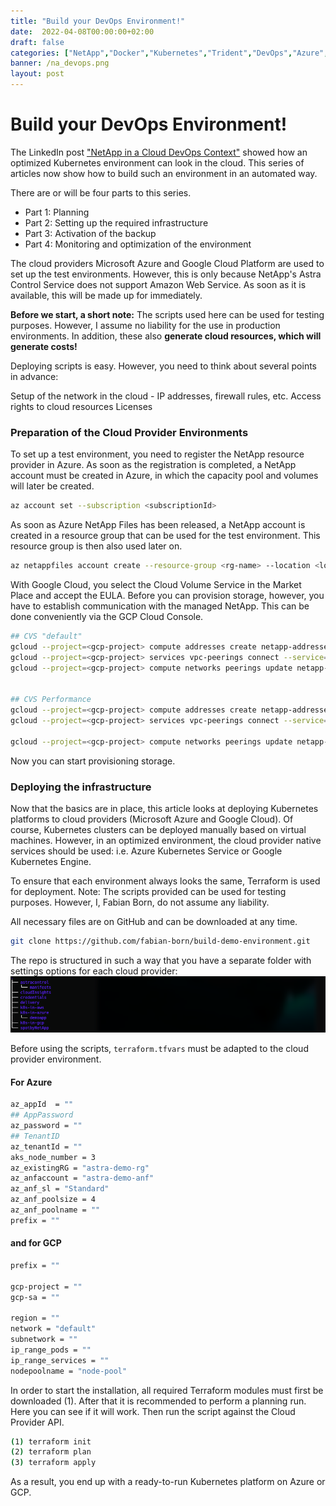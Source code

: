 ```yaml
---
title: "Build your DevOps Environment!"
date:  2022-04-08T00:00:00+02:00
draft: false
categories: ["NetApp","Docker","Kubernetes","Trident","DevOps","Azure","GCP","AstraControl"]
banner: /na_devops.png
layout: post
---
```

# Build your DevOps Environment!
The LinkedIn post ["NetApp in a Cloud DevOps Context"](https://www.linkedin.com/pulse/netapp-cloud-devops-context-fabian-born/) showed how an optimized Kubernetes environment can look in the cloud. This series of articles now show how to build such an environment in an automated way.

There are or will be four parts to this series.

   - Part 1: Planning
   - Part 2: Setting up the required infrastructure
   - Part 3: Activation of the backup
   - Part 4: Monitoring and optimization of the environment
   
The cloud providers Microsoft Azure and Google Cloud Platform are used to set up the test environments. However, this is only because NetApp's Astra Control Service does not support Amazon Web Service. As soon as it is available, this will be made up for immediately.

**Before we start, a short note:** The scripts used here can be used for testing purposes. However, I assume no liability for the use in production environments. In addition, these also **generate cloud resources, which will generate costs!**

Deploying scripts is easy. However, you need to think about several points in advance:

   Setup of the network in the cloud - IP addresses, firewall rules, etc.
   Access rights to cloud resources
   Licenses

### Preparation of the Cloud Provider Environments
To set up a test environment, you need to register the NetApp resource provider in Azure. As soon as the registration is completed, a NetApp account must be created in Azure, in which the capacity pool and volumes will later be created.

```bash
az account set --subscription <subscriptionId>
```

As soon as Azure NetApp Files has been released, a NetApp account is created in a resource group that can be used for the test environment. This resource group is then also used later on.

```bash
az netappfiles account create --resource-group <rg-name> --location <location> --account-name <anf-account-name>
```

With Google Cloud, you select the Cloud Volume Service in the Market Place and accept the EULA. Before you can provision storage, however, you have to establish communication with the managed NetApp. This can be done conveniently via the GCP Cloud Console.

```bash
## CVS "default"
gcloud --project=<gcp-project> compute addresses create netapp-addresses-sds-default --global --purpose=VPC_PEERING --prefix-length=25 --network=default --no-user-output-enable
gcloud --project=<gcp-project> services vpc-peerings connect --service=cloudvolumesgcp-sds-api-network.netapp.com --ranges=netapp-addresses-sds-default --network=default --no-user-output-enabled
gcloud --project=<gcp-project> compute networks peerings update netapp-sds-nw-customer-peer --network=default --import-custom-routes --export-custom-routes


## CVS Performance
gcloud --project=<gcp-project> compute addresses create netapp-addresses-default --global --purpose=VPC_PEERING --prefix-length=24 --network=default --no-user-output-enabled
gcloud --project=<gcp-project> services vpc-peerings connect --service=cloudvolumesgcp-api-network.netapp.com --ranges=netapp-addresses-default --network=default --no-user-output-enabled

gcloud --project=<gcp-project> compute networks peerings update netapp-cv-nw-customer-peer --network=default --import-custom-routes --export-custom-routesd
```

Now you can start provisioning storage.


### Deploying the infrastructure
Now that the basics are in place, this article looks at deploying Kubernetes platforms to cloud providers (Microsoft Azure and Google Cloud). Of course, Kubernetes clusters can be deployed manually based on virtual machines. However, in an optimized environment, the cloud provider native services should be used: i.e. Azure Kubernetes Service or Google Kubernetes Engine.

To ensure that each environment always looks the same, Terraform is used for deployment. Note: The scripts provided can be used for testing purposes. However, I, Fabian Born, do not assume any liability.

All necessary files are on GitHub and can be downloaded at any time.
```bash
git clone https://github.com/fabian-born/build-demo-environment.git
```
The repo is structured in such a way that you have a separate folder with settings options for each cloud provider:
![Folder Structure!](/buildenv-gitfolder.png "Folder Structure")

Before using the scripts, ```terraform.tfvars``` must be adapted to the cloud provider environment.

#### For Azure
```bash
az_appId  = ""
## AppPassword
az_password = ""
## TenantID
az_tenantId = ""
aks_node_number = 3
az_existingRG = "astra-demo-rg"
az_anfaccount = "astra-demo-anf"
az_anf_sl = "Standard"
az_anf_poolsize = 4
az_anf_poolname = ""
prefix = ""
```

#### and for GCP
```bash
prefix = ""

gcp-project = ""
gcp-sa = ""

region = ""
network = "default"
subnetwork = ""
ip_range_pods = ""
ip_range_services = ""
nodepoolname = "node-pool"
```


In order to start the installation, all required Terraform modules must first be downloaded (1). After that it is recommended to perform a planning run. Here you can see if it will work. Then run the script against the Cloud Provider API.

```bash
(1) terraform init
(2) terraform plan
(3) terraform apply
```

As a result, you end up with a ready-to-run Kubernetes platform on Azure or GCP.
